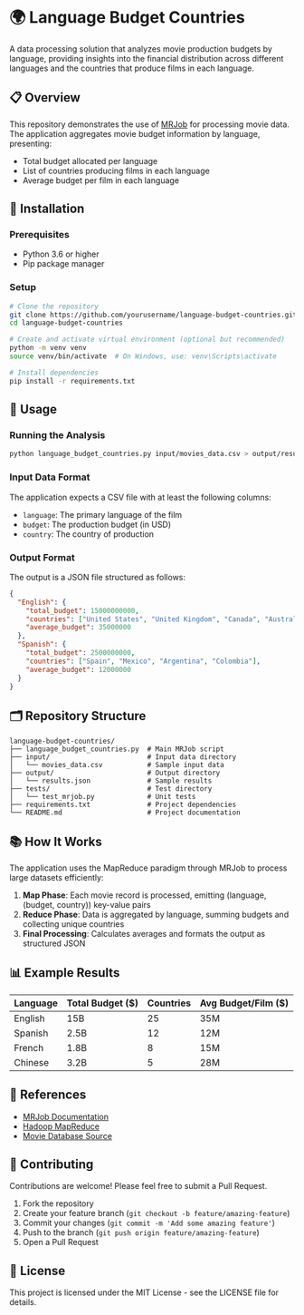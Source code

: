 # 🌍 Language Budget Countries

A data processing solution that analyzes movie production budgets by language, providing insights into the financial distribution across different languages and the countries that produce films in each language.

## 📋 Overview

This repository demonstrates the use of [MRJob](https://mrjob.readthedocs.io/en/latest/) for processing movie data. The application aggregates movie budget information by language, presenting:

- Total budget allocated per language
- List of countries producing films in each language
- Average budget per film in each language

## 🔧 Installation

### Prerequisites

- Python 3.6 or higher
- Pip package manager

### Setup

```bash
# Clone the repository
git clone https://github.com/yourusername/language-budget-countries.git
cd language-budget-countries

# Create and activate virtual environment (optional but recommended)
python -m venv venv
source venv/bin/activate  # On Windows, use: venv\Scripts\activate

# Install dependencies
pip install -r requirements.txt
```

## 🚀 Usage

### Running the Analysis

```bash
python language_budget_countries.py input/movies_data.csv > output/results.json
```

### Input Data Format

The application expects a CSV file with at least the following columns:
- `language`: The primary language of the film
- `budget`: The production budget (in USD)
- `country`: The country of production

### Output Format

The output is a JSON file structured as follows:

```json
{
  "English": {
    "total_budget": 15000000000,
    "countries": ["United States", "United Kingdom", "Canada", "Australia"],
    "average_budget": 35000000
  },
  "Spanish": {
    "total_budget": 2500000000,
    "countries": ["Spain", "Mexico", "Argentina", "Colombia"],
    "average_budget": 12000000
  }
}
```

## 🗂️ Repository Structure

```
language-budget-countries/
├── language_budget_countries.py  # Main MRJob script
├── input/                        # Input data directory
│   └── movies_data.csv           # Sample input data
├── output/                       # Output directory
│   └── results.json              # Sample results
├── tests/                        # Test directory
│   └── test_mrjob.py             # Unit tests
├── requirements.txt              # Project dependencies
└── README.md                     # Project documentation
```

## 📚 How It Works

The application uses the MapReduce paradigm through MRJob to process large datasets efficiently:

1. **Map Phase**: Each movie record is processed, emitting (language, (budget, country)) key-value pairs
2. **Reduce Phase**: Data is aggregated by language, summing budgets and collecting unique countries
3. **Final Processing**: Calculates averages and formats the output as structured JSON

## 📊 Example Results

| Language | Total Budget ($) | Countries | Avg Budget/Film ($) |
|----------|-----------------|-----------|---------------------|
| English  | 15B             | 25        | 35M                 |
| Spanish  | 2.5B            | 12        | 12M                 |
| French   | 1.8B            | 8         | 15M                 |
| Chinese  | 3.2B            | 5         | 28M                 |

## 🔗 References

- [MRJob Documentation](https://mrjob.readthedocs.io/en/latest/)
- [Hadoop MapReduce](https://hadoop.apache.org/docs/current/hadoop-mapreduce-client/hadoop-mapreduce-client-core/MapReduceTutorial.html)
- [Movie Database Source](https://www.example-movie-database.com)

## 🤝 Contributing

Contributions are welcome! Please feel free to submit a Pull Request.

1. Fork the repository
2. Create your feature branch (`git checkout -b feature/amazing-feature`)
3. Commit your changes (`git commit -m 'Add some amazing feature'`)
4. Push to the branch (`git push origin feature/amazing-feature`)
5. Open a Pull Request

## 📄 License

This project is licensed under the MIT License - see the LICENSE file for details.
